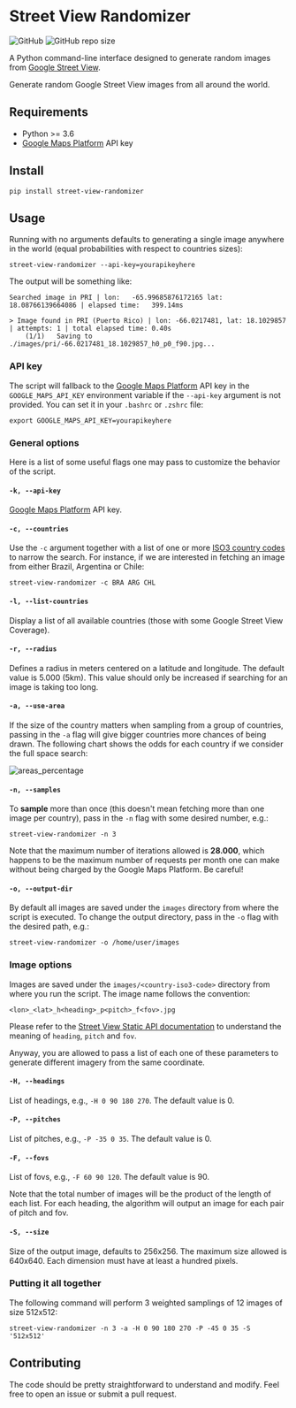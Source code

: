 # Street View Randomizer

![GitHub](https://img.shields.io/github/license/diegopaiva1/street-view-randomizer)
![GitHub repo size](https://img.shields.io/github/repo-size/diegopaiva1/street-view-randomizer)

A Python command-line interface designed to generate random images from [Google Street View](http://maps.google.com).

Generate random Google Street View images from all around the world.

## Requirements

- Python >= 3.6
- [Google Maps Platform](https://developers.google.com/maps) API key

## Install

```
pip install street-view-randomizer
```

## Usage

Running with no arguments defaults to generating a single image anywhere in the world (equal probabilities with respect to countries sizes):

```
street-view-randomizer --api-key=yourapikeyhere
```

The output will be something like:

```
Searched image in PRI | lon:   -65.99685876172165 lat:    18.08766139664086 | elapsed time:   399.14ms

> Image found in PRI (Puerto Rico) | lon: -66.0217481, lat: 18.1029857 | attempts: 1 | total elapsed time: 0.40s
	(1/1)	Saving to ./images/pri/-66.0217481_18.1029857_h0_p0_f90.jpg...
```

### API key

The script will fallback to the [Google Maps Platform](https://developers.google.com/maps) API key in the `GOOGLE_MAPS_API_KEY` environment variable if the `--api-key` argument is not provided. You can set it in your `.bashrc` or `.zshrc` file:

```
export GOOGLE_MAPS_API_KEY=yourapikeyhere
```

### General options

Here is a list of some useful flags one may pass to customize the behavior of the script.

#### `-k, --api-key`

[Google Maps Platform](https://developers.google.com/maps) API key.

#### `-c, --countries`

Use the `-c` argument together with a list of one or more [ISO3 country codes](https://www.iban.com/country-codes) to narrow the search. For instance, if we are interested in fetching an image from either Brazil, Argentina or Chile:

```
street-view-randomizer -c BRA ARG CHL
```

#### `-l, --list-countries`

Display a list of all available countries (those with some Google Street View Coverage).

#### `-r, --radius`

Defines a radius in meters centered on a latitude and longitude. The default value is 5.000 (5km). This value should only be increased if searching for an image is taking too long.

#### `-a, --use-area`

If the size of the country matters when sampling from a group of countries, passing in the `-a` flag will give bigger countries more chances of being drawn. The following chart shows the odds for each country if we consider the full space search:

![areas_percentage](https://user-images.githubusercontent.com/32985519/204120495-179ce98a-7544-4cd8-a22c-e10ccab81fed.png)

#### `-n, --samples`

To **sample** more than once (this doesn't mean fetching more than one image per country), pass in the `-n` flag with some desired number, e.g.:

```
street-view-randomizer -n 3
```

Note that the maximum number of iterations allowed is **28.000**, which happens to be the maximum number of requests per month one can make without being charged by the Google Maps Platform. Be careful!

#### `-o, --output-dir`

By default all images are saved under the `images` directory from where the script is executed. To change the output directory, pass in the `-o` flag with the desired path, e.g.:

```
street-view-randomizer -o /home/user/images
```

### Image options

Images are saved under the `images/<country-iso3-code>` directory from where you run the script. The image name follows the convention:

```
<lon>_<lat>_h<heading>_p<pitch>_f<fov>.jpg
```

Please refer to the [Street View Static API documentation](https://developers.google.com/maps/documentation/streetview/request-streetview) to understand the meaning of `heading`, `pitch` and `fov`.

Anyway, you are allowed to pass a list of each one of these parameters to generate different imagery from the same coordinate.

#### `-H, --headings`

List of headings, e.g., `-H 0 90 180 270`. The default value is 0.

#### `-P, --pitches`

List of pitches, e.g., `-P -35 0 35`. The default value is 0.

#### `-F, --fovs`

List of fovs, e.g., `-F 60 90 120`. The default value is 90.

Note that the total number of images will be the product of the length of each list. For each heading, the algorithm will output an image for each pair of pitch and fov.

#### `-S, --size`

Size of the output image, defaults to 256x256. The maximum size allowed is 640x640. Each dimension must have at least a hundred pixels.

### Putting it all together

The following command will perform 3 weighted samplings of 12 images of size 512x512:

```
street-view-randomizer -n 3 -a -H 0 90 180 270 -P -45 0 35 -S '512x512'
```

## Contributing

The code should be pretty straightforward to understand and modify. Feel free to open an issue or submit a pull request.
